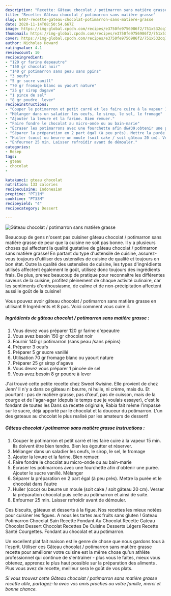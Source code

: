 ```yaml
---
description: "Recette: Gâteau chocolat / potimarron sans matière grasse"
title: "Recette: Gâteau chocolat / potimarron sans matière grasse"
slug: 6407-recette-gateau-chocolat-potimarron-sans-matiere-grasse
date: 2020-11-14T08:50:54.667Z
image: https://img-global.cpcdn.com/recipes/e3750fe9756986f2/751x532cq70/gateau-chocolat-potimarron-sans-matiere-grasse-photo-principale-de-la-recette.jpg
thumbnail: https://img-global.cpcdn.com/recipes/e3750fe9756986f2/751x532cq70/gateau-chocolat-potimarron-sans-matiere-grasse-photo-principale-de-la-recette.jpg
cover: https://img-global.cpcdn.com/recipes/e3750fe9756986f2/751x532cq70/gateau-chocolat-potimarron-sans-matiere-grasse-photo-principale-de-la-recette.jpg
author: Nicholas Howard
ratingvalue: 4.1
reviewcount: 10
recipeingredient:
- "120 gr farine depeautre"
- "150 gr chocolat noir"
- "140 gr potimarron sans peau sans ppins"
- "3 oeufs"
- "5 gr sucre vanill"
- "70 gr fromage blanc ou yaourt nature"
- "25 gr sirop dagave"
- "1 pince de sel"
- "8 gr poudre  lever"
recipeinstructions:
- "Couper le potimarron et petit carré et les faire cuire à la vapeur 15 min. Ils doivent être bien tendre. Bien les égoutter et réserver."
- "Mélanger dans un saladier les oeufs, le sirop, le sel, le fromage"
- "Ajouter la levure et la farine. Bien remuer."
- "Faire fondre le chocolat au micro-onde ou au bain-marie"
- "Écraser les potimarrons avec une fourchette afin d&#39;obtenir une purée. Ajouter le sucre vanillé. Mélanger"
- "Séparer la préparation en 2 part égal (à peu près). Mettre la purée et le chocolat dans l&#39;autre"
- "Huiler (coco) ou beurre un moule (soit cake / soit gâteau 20 cm). Verser la préparation chocolat puis celle au potimarron et ainsi de suite."
- "Enfourner 25 min. Laisser refroidir avant de démouler."
categories:
- Resep
tags:
- gteau
- chocolat
- 

katakunci: gteau chocolat  
nutrition: 133 calories
recipecuisine: Indonesian
preptime: "PT11M"
cooktime: "PT33M"
recipeyield: "4"
recipecategory: Dessert

---
```



![Gâteau chocolat / potimarron sans matière grasse](https://img-global.cpcdn.com/recipes/e3750fe9756986f2/751x532cq70/gateau-chocolat-potimarron-sans-matiere-grasse-photo-principale-de-la-recette.jpg)

Beaucoup de gens n'osent pas cuisiner gâteau chocolat / potimarron sans matière grasse de peur que la cuisine ne soit pas bonne. Il y a plusieurs choses qui affectent la qualité gustative de gâteau chocolat / potimarron sans matière grasse! En partant du type d'ustensile de cuisine, assurez-vous toujours d'utiliser des ustensiles de cuisine de qualité et toujours en bon état. Outre la qualité des ustensiles de cuisine, les types d'ingrédients utilisés affectent également le goût, utilisez donc toujours des ingrédients frais. De plus, prenez beaucoup de pratique pour reconnaître les différentes saveurs de la cuisine, profitez pleinement de chaque activité culinaire, car les sentiments d'enthousiasme, de calme et de non-précipitation affectent aussi le goût de la cuisine!

<!--inarticleads1-->

Vous pouvez avoir gâteau chocolat / potimarron sans matière grasse en utilisant 9 Ingrédients et 8 pas. Voici comment vous cuire il.

##### Ingrédients de gâteau chocolat / potimarron sans matière grasse :

1. Vous devez vous préparer 120 gr farine d&#39;epeautre
1. Vous avez besoin 150 gr chocolat noir
1. Fournir 140 gr potimarron (sans peau /sans pépins)
1. Préparer 3 oeufs
1. Préparer 5 gr sucre vanillé
1. Utilisation 70 gr fromage blanc ou yaourt nature
1. Préparer 25 gr sirop d&#39;agave
1. Vous devez vous préparer 1 pincée de sel
1. Vous avez besoin 8 gr poudre à lever


J&#39;ai trouvé cette petite recette chez Sweet Kwisine. Elle provient de chez Jenn&#39; Il n&#39;y a dans ce gâteau ni beurre, ni huile, ni crème, mais du. Et pourtant : pas de matière grasse, pas d&#39;œuf, pas de cuisson, mais de la courge et de l&#39;agar-agar (depuis le temps que je voulais essayer), c&#39;est le fondant de toutes les Dans sa recette originale, Rabia fait même l&#39;impasse sur le sucre, déjà apporté par le chocolat et la douceur du potimarron. L&#39;un des gateaux au chocolat le plus realisé par les amateurs de dessert! 

<!--inarticleads2-->

##### Gâteau chocolat / potimarron sans matière grasse instructions :

1. Couper le potimarron et petit carré et les faire cuire à la vapeur 15 min. Ils doivent être bien tendre. Bien les égoutter et réserver.
1. Mélanger dans un saladier les oeufs, le sirop, le sel, le fromage
1. Ajouter la levure et la farine. Bien remuer.
1. Faire fondre le chocolat au micro-onde ou au bain-marie
1. Écraser les potimarrons avec une fourchette afin d&#39;obtenir une purée. Ajouter le sucre vanillé. Mélanger
1. Séparer la préparation en 2 part égal (à peu près). Mettre la purée et le chocolat dans l&#39;autre
1. Huiler (coco) ou beurre un moule (soit cake / soit gâteau 20 cm). Verser la préparation chocolat puis celle au potimarron et ainsi de suite.
1. Enfourner 25 min. Laisser refroidir avant de démouler.


Ces biscuits, gâteaux et desserts à la figue. Nos recettes les mieux notées pour cuisiner les figues. A nous les tartes aux fruits sans gluten ! Gateau Potimarron Chocolat Sain Recette Fondant Au Chocolat Recette Gateau Chocolat Dessert Chocolat Recettes De Cuisine Desserts Légers Recette Santé Courgettes. Fondant au chocolat et au potimarron. 

<!--inarticleads1-->

<p>
Un excellent plat fait maison est le genre de chose que nous gardons tous à l'esprit. Utiliser ces Gâteau chocolat / potimarron sans matière grasse recette pour améliorer votre cuisine est la même chose qu'un athlète professionnel qui continue de s'entraîner - plus vous le faites, mieux vous obtenez, apprenez le plus haut possible sur la préparation des aliments . Plus vous avez de recette, meilleur sera le goût de vos plats.
</p>

<p>
<i>Si vous trouvez cette Gâteau chocolat / potimarron sans matière grasse recette utile, partagez-la avec vos amis proches ou votre famille, merci et bonne chance.</i>
</p>
